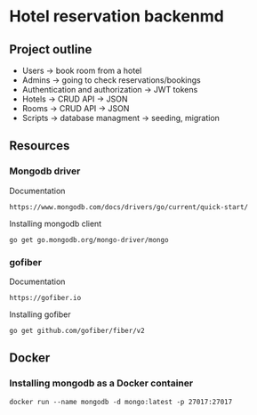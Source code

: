 # Hotel reservation backenmd

## Project outline
- Users -> book room from a hotel
- Admins -> going to check reservations/bookings
- Authentication and authorization -> JWT tokens
- Hotels -> CRUD API -> JSON
- Rooms -> CRUD API -> JSON
- Scripts -> database managment -> seeding, migration

## Resources 
### Mongodb driver
Documentation
```
https://www.mongodb.com/docs/drivers/go/current/quick-start/
```

Installing mongodb client
```
go get go.mongodb.org/mongo-driver/mongo
```

### gofiber 
Documentation
```
https://gofiber.io
```

Installing gofiber
```
go get github.com/gofiber/fiber/v2
```

## Docker
### Installing mongodb as a Docker container
```
docker run --name mongodb -d mongo:latest -p 27017:27017
```